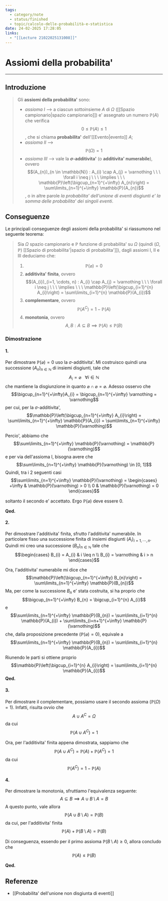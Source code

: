 ```yaml
---
tags:
  - category/note
  - status/finished
  - topic/calcolo-delle-probabilità-e-statistica
date: 24-02-2025 17:28:05
links:
  - "[[Lecture 21022025131008]]"
---
```

# Assiomi della probabilita'
---
## Introduzione
> Gli **assiomi della probabilita'** sono:
> - _assioma I_ --> a ciascun sottoinsieme $A$ di $\Omega$ ([[Spazio campionario|spazio campionario]]) e' assegnato un numero $\mathbb{P}(A)$ che verifica $$0 \leq \mathbb{P}(A) \leq 1$$, che si chiama **probabilita'** dell'[[Evento|evento]] $A$;
> - _assioma II_ --> $$\mathbb{P}(\Omega) = 1$$
> - _assioma III_ --> vale la **$\sigma$-additivita'** (o **additivita' numerabile**), ovvero $$(A_{n})_{n \in \mathbb{N}} : A_{i} \cap A_{j} = \varnothing \ \ \ \forall i \neq j \ \ \ \implies \ \ \ \mathbb{P}\left(\bigcup_{n=1}^{+\infty} A_{n}\right) = \sum\limits_{n=1}^{+\infty} \mathbb{P}(A_{n})$$, o in altre parole _la probabilita' dell'unione di eventi disgiunti e' la somma delle probabilita' dei singoli eventi_.

## Conseguenze
Le principali conseguenze degli assiomi della probabilita' si riassumono nel seguente teorema:
> Sia $\Omega$ spazio campionario e $\mathbb{P}$ funzione di probabilita' su $\Omega$ (quindi $(\Omega, \mathbb{P})$ [[Spazio di probabilita'|spazio di probabilita']]), dagli assiomi I, II e III deduciamo che:
> 1. $$\mathbb{P}(\varnothing) = 0$$
> 2. **additivita' finita**, ovvero $$(A_{i})_{i=1, \cdots, n} : A_{i} \cap A_{j} = \varnothing \ \ \ \forall i \neq j \ \ \ \implies \ \ \ \mathbb{P}\left(\bigcup_{i=1}^{n} A_{i}\right) = \sum\limits_{i=1}^{n} \mathbb{P}(A_{i})$$
> 3. **complementare**, ovvero $$\mathbb{P}(A^{C}) = 1 - \mathbb{P}(A)$$
> 4. **monotonia**, ovvero $$A, B : A \subseteq B \implies \mathbb{P}(A) \leq \mathbb{P}(B)$$

### Dimostrazione
#### 1.
Per dimostrare $\mathbb{P}(\varnothing) = 0$ uso la $\sigma$-additivita'. Mi costruisco quindi una successione $(A_{n})_{n \in \mathbb{N}}$ di insiemi disgiunti, tale che
$$A_{i} = \varnothing \ \ \ \forall i \in \mathbb{N}$$
che mantiene la disgiunzione in quanto $\varnothing \cap \varnothing = \varnothing$.
Adesso osservo che
$$\bigcup_{n=1}^{+\infty}A_{i} = \bigcup_{n=1}^{+\infty} \varnothing = \varnothing$$
per cui, per la $\sigma$-additivita',
$$\mathbb{P}\left(\bigcup_{n=1}^{+\infty} A_{i}\right) = \sum\limits_{n=1}^{+\infty} \mathbb{P}(A_{i}) = \sum\limits_{n=1}^{+\infty} \mathbb{P}(\varnothing)$$

Percio', abbiamo che
$$\sum\limits_{n=1}^{+\infty} \mathbb{P}(\varnothing) = \mathbb{P}(\varnothing)$$
e per via dell'assioma I, bisogna avere che
$$\sum\limits_{n=1}^{+\infty} \mathbb{P}(\varnothing) \in [0, 1]$$
Quindi, tra i 2 seguenti casi
$$\sum\limits_{n=1}^{+\infty} \mathbb{P}(\varnothing) = \begin{cases}
+\infty & \mathbb{P}(\varnothing) > 0 \\
0 & \mathbb{P}(\varnothing) = 0
\end{cases}$$

soltanto il secondo e' accettato. Ergo $\mathbb{P}(\varnothing)$ deve essere $0$.

**Qed.**

#### 2.
Per dimostrare l'additivita' finita, sfrutto l'additivita' numerabile. In particolare fisso una successione finita di insiemi disgiunti $(A_{i})_{i=1, \cdots, n}$. Quindi mi creo una successione $(B_{n})_{n \in \mathbb{N}}$ tale che
$$\begin{cases}
B_{i} = A_{i} & i \leq n \\
B_{i} = \varnothing & i > n
\end{cases}$$

Ora, l'additivita' numerabile mi dice che
$$\mathbb{P}\left(\bigcup_{n=1}^{+\infty} B_{n}\right) = \sum\limits_{n=1}^{+\infty} \mathbb{P}(B_{n})$$
Ma, per come la successione $B_{n}$ e' stata costruita, si ha proprio che
$$\bigcup_{n=1}^{+\infty} B_{n} = \bigcup_{i=1}^{n} A_{i}$$
e
$$\sum\limits_{n=1}^{+\infty} \mathbb{P}(B_{n}) = \sum\limits_{i=1}^{n} \mathbb{P}(A_{i}) + \sum\limits_{i=n+1}^{+\infty} \mathbb{P}(\varnothing)$$
che, dalla proposizione precedente ($\mathbb{P}(\varnothing) = 0$), equivale a
$$\sum\limits_{n=1}^{+\infty} \mathbb{P}(B_{n}) = \sum\limits_{i=1}^{n} \mathbb{P}(A_{i})$$

Riunendo le parti si ottiene proprio
$$\mathbb{P}\left(\bigcup_{i=1}^{n} A_{i}\right) = \sum\limits_{i=1}^{n} \mathbb{P}(A_{i})$$
**Qed.**

#### 3.
Per dimostrare il complementare, possiamo usare il secondo assioma ($\mathbb{P}(\Omega) = 1$). Infatti, risulta ovvio che
$$A \cup A^{C} = \Omega$$
da cui
$$\mathbb{P}(A \cup A^{C}) = 1$$

Ora, per l'additivita' finita appena dimostrata, sappiamo che
$$\mathbb{P}(A \cup A^{C}) = \mathbb{P}(A) + \mathbb{P}(A^{C}) = 1$$
da cui
$$\mathbb{P}(A^{C}) = 1 - \mathbb{P}(A)$$

#### 4.
Per dimostrare la monotonia, sfruttiamo l'equivalenza seguente:
$$A \subseteq B \implies A \cup B \setminus A = B$$
A questo punto, vale allora
$$\mathbb{P}(A \cup B \setminus A) = \mathbb{P}(B)$$
da cui, per l'additivita' finita
$$\mathbb{P}(A) + \mathbb{P}(B \setminus A) = \mathbb{P}(B)$$

Di conseguenza, essendo per il primo assioma $\mathbb{P}(B \setminus A) \geq 0$, allora concludo che
$$\mathbb{P}(A) \leq \mathbb{P}(B)$$

**Qed.**

## Referenze
- [[Probabilita' dell'unione non disgiunta di eventi]]